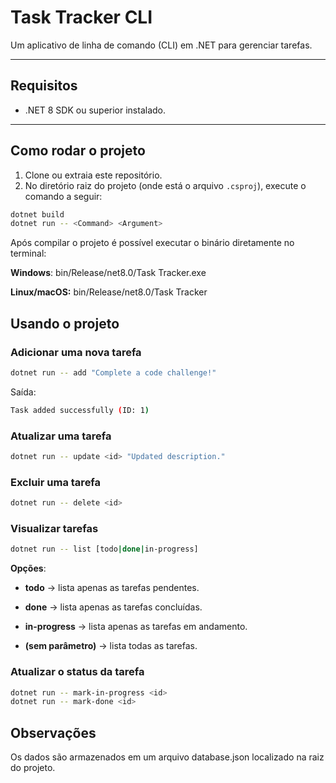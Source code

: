 ﻿# Task Tracker CLI

Um aplicativo de linha de comando (CLI) em .NET para gerenciar tarefas.

---

## Requisitos

- .NET 8 SDK ou superior instalado.

---

## Como rodar o projeto

1. Clone ou extraia este repositório.  
2. No diretório raiz do projeto (onde está o arquivo `.csproj`), execute o comando a seguir:

```bash
dotnet build
dotnet run -- <Command> <Argument>
```

Após compilar o projeto é possível executar o binário diretamente no terminal:

**Windows**: bin/Release/net8.0/Task Tracker.exe

**Linux/macOS:** bin/Release/net8.0/Task Tracker

## Usando o projeto

### Adicionar uma nova tarefa

```bash
dotnet run -- add "Complete a code challenge!"
```

Saída:

```bash
Task added successfully (ID: 1)
```

### Atualizar uma tarefa

```bash
dotnet run -- update <id> "Updated description."
```

### Excluir uma tarefa

```bash
dotnet run -- delete <id>
```

### Visualizar tarefas

```bash
dotnet run -- list [todo|done|in-progress]
```

**Opções**:

- **todo** -> lista apenas as tarefas pendentes.

- **done** -> lista apenas as tarefas concluídas.

- **in-progress** -> lista apenas as tarefas em andamento.

- **(sem parâmetro)** -> lista todas as tarefas.

### Atualizar o status da tarefa

```bash
dotnet run -- mark-in-progress <id>
dotnet run -- mark-done <id>
```

## Observações

Os dados são armazenados em um arquivo database.json localizado na raiz do projeto.